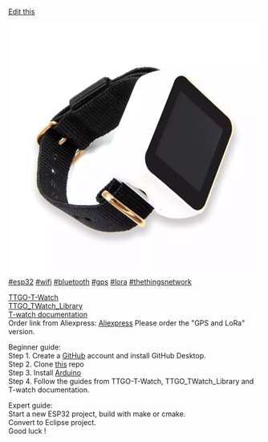 [Edit this](https://github.com/merkez-ul-icadat/merkez-ul-icadat.github.io)  

![TTGO T-Watch](img/TTGO_T-Watch.jpeg)  
[#esp32](https://twitter.com/search?q=%23esp32) [#wifi](https://twitter.com/search?q=%23wifi) [#bluetooth](https://twitter.com/search?q=%23bluetooth) [#gps](https://twitter.com/search?q=%23gps) [#lora](https://twitter.com/search?q=%23lora) [#thethingsnetwork](https://twitter.com/search?q=%23thethingsnetwork)    

[TTGO-T-Watch](https://github.com/Xinyuan-LilyGO/TTGO-T-Watch)  
[TTGO_TWatch_Library](https://github.com/Xinyuan-LilyGO/TTGO_TWatch_Library)  
[T-watch documentation](https://t-watch-document-en.readthedocs.io/en/latest/index.html)  
Order link from Aliexpress: [Aliexpress](https://www.aliexpress.com/item/33038999162.html?spm=a2g0s.8937460.0.0.1e452e0eNhD7k4) Please order the "GPS and LoRa" version.  

Beginner guide:  
Step 1. Create a [GitHub](https://github.com/join) account and install GitHub Desktop.  
Step 2. Clone [this](https://github.com/merkez-ul-icadat/merkez-ul-icadat.github.io) repo  
Step 3. Install [Arduino](https://www.arduino.cc)  
Step 4. Follow the guides from TTGO-T-Watch, TTGO_TWatch_Library and T-watch documentation.  

Expert guide:  
Start a new ESP32 project, build with make or cmake.  
Convert to Eclipse project.  
Good luck !  
